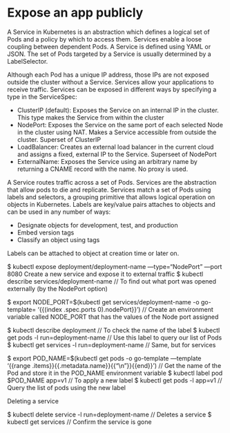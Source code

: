 # Expose an app publicly

A Service in Kubernetes is an abstraction which defines a logical set of Pods
and a policy by which to access them. Services enable a loose coupling between
dependent Pods. A Service is defined using YAML or JSON. The set of Pods
targeted by a Service is usually determined by a LabelSelector.

Although each Pod has a unique IP address, those IPs are not exposed outside
the cluster without a Service. Services allow your applications to receive
traffic. Services can be exposed in different ways by specifying a type in
the ServiceSpec:
- ClusterIP (default): Exposes the Service on an internal IP in the cluster.
This type makes the Service from within the cluster
- NodePort: Exposes the Service on the same port of each selected Node
in the cluster using NAT. Makes a Service accessible from outside the cluster.
Superset of ClusterIP
- LoadBalancer: Creates an external load balancer in the current cloud and
assigns a fixed, external IP to the Service. Superseet of NodePort
- ExternalName: Exposes the Service using an arbitrary name by returning
a CNAME record with the name. No proxy is used.

A Service routes traffic across a set of Pods. Services are the abstraction
that allow pods to die and replicate. Services match a set of Pods using
labels and selectors, a grouping primitive that allows logical operation on
objects in Kubernetes.
Labels are key/value pairs attaches to objects and can be used in any number of ways:
- Designate objects for development, test, and production
- Embed version tags
- Classify an object using tags

Labels can be attached to object at creation time or later on.

$ kubectl expose deployment/deployment-name —type=“NodePort” —port 8080
Create a new service and expose it to external traffic
$ kubectl describe services/deployment-name // To find out what port was
opened externally (by the NodePort option)

$ export NODE_PORT=$(kubectl get services/deployment-name -o go-template=
  ‘{{(index .spec.ports 0).nodePort}}’)
// Create an environment variable called NODE_PORT that has the values of
the Node port assigned

$ kubectl describe deployment // To check the name of the label
$ kubectl get pods -l run=deployment-name // Use this label to query our list of Pods
$ kubectl get services -l run=deployment-name // Same, but for services

$ export POD_NAME=$(kubectl get pods -o go-template —template
  ‘{{range .items}}{{.metadata.name}}{{“\n”}}{{end}}’)
// Get the name of the Pod and store it in the POD_NAME environment variable
$ kubectl label pod $POD_NAME app=v1 // To apply a new label
$ kubectl get pods -l app=v1 // Query the list of pods using the new label

Deleting a service

$ kubectl delete service -l run=deployment-name // Deletes a service
$ kubectl get services // Confirm the service is gone
